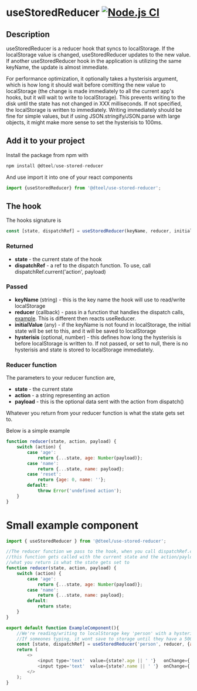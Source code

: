 # useStoredReducer [![Node.js CI](https://github.com/danielteel/use-stored-reducer/actions/workflows/node.js.yml/badge.svg?branch=main)](https://github.com/danielteel/use-stored-reducer/actions/workflows/node.js.yml)

## Description
useStoredReducer is a reducer hook that syncs to localStorage. If the localStorage value is changed, useStoredReducer updates to the new value. If another useStoredReducer hook in the application is utilizing the same keyName, the update is almost immediate. 

For performance optimization, it optionally takes a hysterisis argument, which is how long it should wait before comitting the new value to localStorage (the change is made immediately to all the current app's hooks, but it will wait to write to localStorage). This prevents writing to the disk until the state has not changed in XXX milliseconds. If not specified, the localStorage is written to immediately. Writing immediately should be fine for simple values, but if using JSON.stringify/JSON.parse with large objects, it might make more sense to set the hysterisis to 100ms.

## Add it to your project
Install the package from npm with
```javascript
npm install @dteel/use-stored-reducer
```
And use import it into one of your react components
```javascript
import {useStoredReducer} from '@dteel/use-stored-reducer';
```

## The hook

The hooks signature is 
```javascript
const [state, dispatchRef] = useStoredReducer(keyName, reducer, initialValue, withHysterisis=null)
```
### Returned
- **state** - the current state of the hook
- **dispatchRef** - a ref to the dispatch function. To use, call dispatchRef.current('action', payload)

### Passed
- **keyName** (string)   - this is the key name the hook will use to read/write localStorage
- **reducer** (callback) - pass in a function that handles the dispatch calls, [example](#reducer-function). This is different then reacts useReducer.
- **initialValue** (any) - if the keyName is not found in localStorage, the initial state will be set to this, and it will be saved to localStorage
- **hysterisis** (optional, number) - this defines how long the hysterisis is before localStorage is written to. If not passed, or set to null, there is no hysterisis and state is stored to localStorage immediately.


### Reducer function
The parameters to your reducer function are,
- **state** - the current state
- **action** - a string representing an action
- **payload** - this is the optional data sent with the action from dispatch()

Whatever you return from your reducer function is what the state gets set to.

Below is a simple example
```javascript
function reducer(state, action, payload) {
    switch (action) {
        case 'age':
            return {...state, age: Number(payload)};
        case 'name':
            return {...state, name: payload};
        case 'reset':
            return {age: 0, name: ''};
        default:
            throw Error('undefined action');
    }
}
```

# Small example component
```javascript
import { useStoredReducer } from '@dteel/use-stored-reducer';

//The reducer function we pass to the hook, when you call dispatchRef.current(action, payload) 
//this function gets called with the current state and the action/payload you passed to it.
//what you return is what the state gets set to
function reducer(state, action, payload) {
    switch (action) {
        case 'age':
            return {...state, age: Number(payload)};
        case 'name':
            return {...state, name: payload};
        default:
            return state;
    }
}

export default function ExampleComponent(){
    //We're reading/writing to localStorage key 'person' with a hysterisis of 500ms
    //If someones typing, it wont save to storage until they have a 500ms break in key events
    const [state, dispatchRef] = useStoredReducer('person', reducer, {age: 0, name: ''}, 500);
    return (
        <>
            <input type='text'  value={state?.age || ' '}   onChange={ (e) => dispatchRef.current('age', e.target.value) } />
            <input type='text'  value={state?.name || ' '}  onChange={ (e) => dispatchRef.current('name', e.target.value) } />
        </>
    );
}
```


